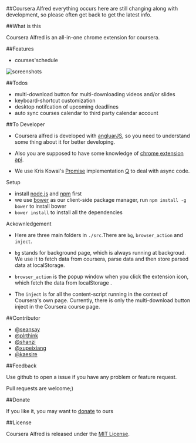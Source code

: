 ##Coursera Alfred 
everything occurs here are still changing along with development, so please often get back to get the latest info.

##What is this

Coursera Alfred is an all-in-one chrome extension for coursera.

##Features

* courses'schedule

![screenshots](http://f.cl.ly/items/3Z3S24153d3V2l1t3x2j/coursera_alfred_v3.1.png)

##Todos

* multi-download button for multi-downloading videos and/or slides
* keyboard-shortcut customization
* desktop notifcation of upcoming deadlines
* auto sync courses calendar to third party calendar account

##To Developer

* Coursera alfred is developed with [angluarJS](http://angularjs.org/), so you need to understand some thing about it for better developing.

* Also you are supposed to have some knowledge of [chrome extension api](http://developer.chrome.com/extensions/).

* We use Kris Kowal's [Promise](http://wiki.commonjs.org/wiki/Promises) implementation [Q](https://github.com/kriskowal/q) to deal with async code.


Setup

* install [node.js](http://nodejs.org/) and [npm](https://npmjs.org/) first
* we use [bower](http://bower.io/) as our client-side package manager, run `npm install -g bower` to install bower
* `bower install` to install all the dependencies

Ackownledgement

* Here are three main folders in `./src`.There are `bg`, `browser_action` and `inject`.

* `bg` stands for background page, which is always running at backgroud. We use it to fetch data from coursera, parse data and then store parsed data at localStorage.

* `browser_action` is the popup window when you click the extension icon, which fetch the data from localStorage .

* The `inject` is for all the content-script running in the context of Coursera's own page. Currently, there is only the multi-download button inject in the Coursera course page.

##Contributor

* [@seansay](https://github.com/seansay)
* [@plrthink](https://github.com/plrthink)
* [@shanzi](https://github.com/shanzi)
* [@xupeixiang](https://github.com/xupeixiang)
* [@kaesire](https://github.com/kaesire)

##Feedback

Use github to open a issue if you have any problem or feature request.

Pull requests are welcome;)

##Donate

If you like it, you may want to [donate](https://me.alipay.com/caonima) to ours

##License

Coursera Alfred is released under the [MIT License](http://opensource.org/licenses/MIT).
